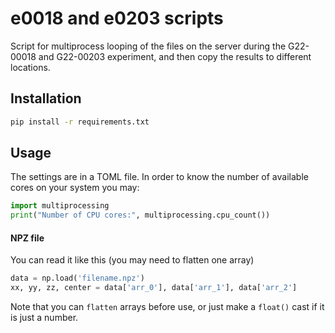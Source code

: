 # e0018 and e0203 scripts

Script for multiprocess looping of the files on the server during the G22-00018 and G22-00203 experiment, and then copy the results to different locations.

## Installation

```bash
pip install -r requirements.txt
```

## Usage

The settings are in a TOML file. In order to know the number of available cores on your system you may:

```python
import multiprocessing
print("Number of CPU cores:", multiprocessing.cpu_count())
```


#### NPZ file
You can read it like this (you may need to flatten one array)

```python
data = np.load('filename.npz')
xx, yy, zz, center = data['arr_0'], data['arr_1'], data['arr_2']
```

Note that you can `flatten` arrays before use, or just make a `float()` cast if it is just a number.
